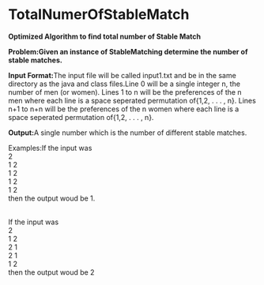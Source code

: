 # TotalNumerOfStableMatch
<b>Optimized Algorithm to find total number of Stable Match</b>

<b>Problem:Given an instance of StableMatching determine the number of stable matches.</b>

<b>Input Format:</b>The input file will be called input1.txt and be in the same directory as the java and class files.Line 0 will be a single integer n, the number of men (or women).  Lines 1 to n will be the preferences of the n men where each line is a space seperated permutation of{1,2, . . . , n}.  Lines n+1 to n+n will be the preferences of the n women where each line is a space seperated permutation of{1,2, . . . , n}.

<b>Output:</b>A single number which is the number of different stable matches.

Examples:If the input was  </br> 2 </br>
1 2 </br>
1 2 </br>
1 2 </br>
1 2 </br>
then the output woud be 1. </br> </br>

If the input was </br>
2 </br>
1 2 </br>
2 1 </br>
2 1 </br>
1 2 </br>
then the output woud be 2 </br> </br>
